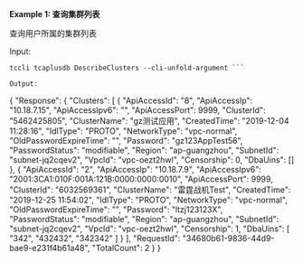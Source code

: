 **Example 1: 查询集群列表**

查询用户所属的集群列表

Input: 

```
tccli tcaplusdb DescribeClusters --cli-unfold-argument ```

Output: 
```
{
    "Response": {
        "Clusters": [
            {
                "ApiAccessId": "8",
                "ApiAccessIp": "10.18.7.15",
                "ApiAccessIpv6": "",
                "ApiAccessPort": 9999,
                "ClusterId": "5462425805",
                "ClusterName": "gz测试应用",
                "CreatedTime": "2019-12-04 11:28:16",
                "IdlType": "PROTO",
                "NetworkType": "vpc-normal",
                "OldPasswordExpireTime": "",
                "Password": "gz123AppTest56",
                "PasswordStatus": "modifiable",
                "Region": "ap-guangzhou",
                "SubnetId": "subnet-jq2cqev2",
                "VpcId": "vpc-oezt2hwl",
                "Censorship": 0,
                "DbaUins": []
            },
            {
                "ApiAccessId": "2",
                "ApiAccessIp": "10.18.7.9",
                "ApiAccessIpv6": "2001:3CA1:010F:001A:121B:0000:0000:0010",
                "ApiAccessPort": 9999,
                "ClusterId": "6032569361",
                "ClusterName": "雷霆战机Test",
                "CreatedTime": "2019-12-25 11:54:02",
                "IdlType": "PROTO",
                "NetworkType": "vpc-normal",
                "OldPasswordExpireTime": "",
                "Password": "ltzj123123X",
                "PasswordStatus": "modifiable",
                "Region": "ap-guangzhou",
                "SubnetId": "subnet-jq2cqev2",
                "VpcId": "vpc-oezt2hwl",
                "Censorship": 1,
                "DbaUins": [
                    "342",
                    "432432",
                    "342342"
                ]
            }
        ],
        "RequestId": "34680b61-9836-44d9-bae9-e231f4b61a48",
        "TotalCount": 2
    }
}
```

